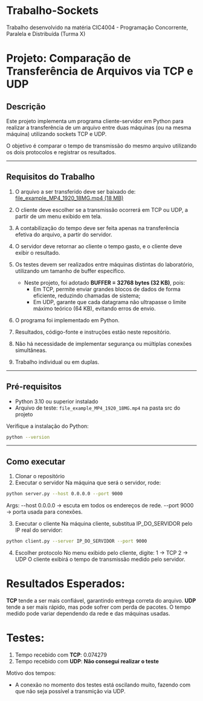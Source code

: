 # Trabalho-Sockets
Trabalho desenvolvido na matéria CIC4004 - Programação Concorrente, Paralela e Distribuída (Turma X)

# Projeto: Comparação de Transferência de Arquivos via TCP e UDP

## Descrição
Este projeto implementa um programa cliente-servidor em Python para realizar a transferência de um arquivo entre duas máquinas (ou na mesma máquina) utilizando sockets TCP e UDP.  

O objetivo é comparar o tempo de transmissão do mesmo arquivo utilizando os dois protocolos e registrar os resultados.  

---

## Requisitos do Trabalho
1. O arquivo a ser transferido deve ser baixado de:  
   [file_example_MP4_1920_18MG.mp4 (18 MB)](https://file-examples.com/storage/fe90bd970b68dc58f98d738/2017/04/file_example_MP4_1920_18MG.mp4)  

2. O cliente deve escolher se a transmissão ocorrerá em TCP ou UDP, a partir de um menu exibido em tela.  

3. A contabilização do tempo deve ser feita apenas na transferência efetiva do arquivo, a partir do servidor.  

4. O servidor deve retornar ao cliente o tempo gasto, e o cliente deve exibir o resultado.  

5. Os testes devem ser realizados entre máquinas distintas do laboratório, utilizando um tamanho de buffer específico.  
   - Neste projeto, foi adotado **BUFFER = 32768 bytes (32 KB)**, pois:  
     - Em TCP, permite enviar grandes blocos de dados de forma eficiente, reduzindo chamadas de sistema;  
     - Em UDP, garante que cada datagrama não ultrapasse o limite máximo teórico (64 KB), evitando erros de envio.  

6. O programa foi implementado em Python.  

7. Resultados, código-fonte e instruções estão neste repositório.  

8. Não há necessidade de implementar segurança ou múltiplas conexões simultâneas.  

9. Trabalho individual ou em duplas.  

---

## Pré-requisitos
- Python 3.10 ou superior instalado  
- Arquivo de teste: `file_example_MP4_1920_18MG.mp4` na pasta src do projeto

Verifique a instalação do Python:
```bash
python --version
````

---

## Como executar
1. Clonar o repositório
2. Executar o servidor
Na máquina que será o servidor, rode:
````bash
python server.py --host 0.0.0.0 --port 9000
````
Args:
--host 0.0.0.0 → escuta em todos os endereços de rede.
--port 9000 → porta usada para conexões.

3. Executar o cliente
Na máquina cliente, substitua IP_DO_SERVIDOR pelo IP real do servidor:
````bash
python client.py --server IP_DO_SERVIDOR --port 9000
````
4. Escolher protocolo
No menu exibido pelo cliente, digite:
1 → TCP
2 → UDP
O cliente exibirá o tempo de transmissão medido pelo servidor.

# Resultados Esperados:

**TCP** tende a ser mais confiável, garantindo entrega correta do arquivo.
**UDP** tende a ser mais rápido, mas pode sofrer com perda de pacotes.
O tempo medido pode variar dependendo da rede e das máquinas usadas.

# Testes:
1. Tempo recebido com **TCP**: 0.074279
2. Tempo recebido com **UDP**: **Não consegui realizar o teste**

Motivo dos tempos:
- A conexão no momento dos testes está oscilando muito, fazendo com que não seja possível a transmição via UDP.

